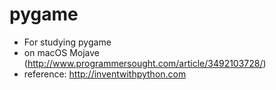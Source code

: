 # pygame  
* For studying pygame  
* on macOS Mojave (http://www.programmersought.com/article/3492103728/)
* reference: http://inventwithpython.com  
